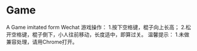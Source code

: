 # Game
A Game imitated form Wechat
游戏操作：
  1.按下空格键，棍子向上长高；
  2.松开空格键，棍子倒下，小人往前移动，长度适中，即算过关。
温馨提示：
  1.未做兼容处理，请用Chrome打开。
